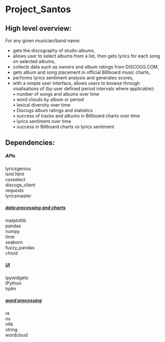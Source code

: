 # Project_Santos

## High level overview:

For any given musician/band name: <br>
   - gets the discography of studio albums, <br>
   - allows user to select albums from a list, then gets lyrics for each song on selected albums,<br>
   - collects data such as owners and album ratings from DISCOGS.COM, <br>
   - gets album and song placement in official Billboard music charts,<br>
   - performs lyrics sentiment analysis and generates scores, <br>
   - with a simple user interface, allows users to browse through visalisations of (by user defined period intervals where applicable): <br>
      • number of songs and albums over time<br>
      • word clouds by album or period <br>
      • lexical diversity over time <br>
      • Discogs album ratings and statistics <br> 
      • success of tracks and albums in Billboard charts over time<br>
      • lyrics sentiment over time <br>
      • success in Billboard charts vs lyrics sentiment <br>
   

## Dependencies:

<h5><i>APIs</i></h5>
lyricsgenius<br>
lxml.html<br>
cssselect<br>
discogs_client<br>
requests<br>
lyricsmaster<br>

<h5><u><i>data processing and charts</i></u></h5>
matplotlib<br>
pandas<br>
numpy<br>
time<br>
seaborn<br>
fuzzy_pandas<br>
chord<br>

<h5><u><i>UI</i></u></h5>
ipywidgets<br>
IPython<br>
tqdm<br>

<h5><u><i>word processing</i></u></h5>
re<br>
os<br>
nltk<br>
string<br>
wordcloud<br>
